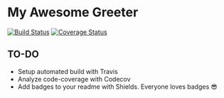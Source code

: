 # My Awesome Greeter

[![Build Status](https://travis-ci.org/jlopezr/my-awesome-test.svg?branch=master)](https://travis-ci.org/jlopezr/my-awesome-test) [![Coverage Status](https://coveralls.io/repos/github/jlopezr/my-awesome-test/badge.svg?branch=master)](https://coveralls.io/github/jlopezr/my-awesome-test?branch=master)

## TO-DO
* Setup automated build with Travis
* Analyze code-coverage with Codecov
* Add badges to your readme with Shields. Everyone loves badges 😎
